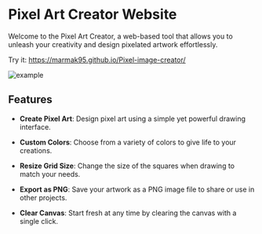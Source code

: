 # Pixel Art Creator Website

Welcome to the Pixel Art Creator, a web-based tool that allows you to unleash your creativity and design pixelated artwork effortlessly.

Try it: https://marmak95.github.io/Pixel-image-creator/

![example](https://github.com/Marmak95/Pixel-image-creator/assets/79858654/5ba3a57e-05d3-4a72-ae1f-15ccf1635f21)

## Features

- **Create Pixel Art**: Design pixel art using a simple yet powerful drawing interface.

- **Custom Colors**: Choose from a variety of colors to give life to your creations.

- **Resize Grid Size**: Change the size of the squares when drawing to match your needs.

- **Export as PNG**: Save your artwork as a PNG image file to share or use in other projects.

- **Clear Canvas**: Start fresh at any time by clearing the canvas with a single click.
